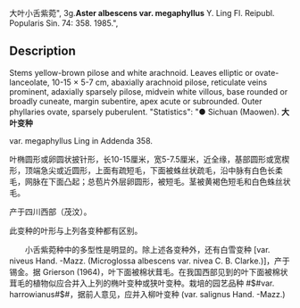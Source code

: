 大叶小舌紫菀",
3g.**Aster albescens var. megaphyllus** Y. Ling Fl. Reipubl. Popularis Sin. 74: 358. 1985.",

## Description
Stems yellow-brown pilose and white arachnoid. Leaves elliptic or ovate-lanceolate, 10-15 × 5-7 cm, abaxially arachnoid pilose, reticulate veins prominent, adaxially sparsely pilose, midvein white villous, base rounded or broadly cuneate, margin subentire, apex acute or subrounded. Outer phyllaries ovate, sparsely puberulent.
  "Statistics": "● Sichuan (Maowen).
**大叶变种**

var. megaphyllus Ling in Addenda 358.

叶椭圆形或卵圆状披针形，长10-15厘米，宽5-7.5厘米，近全缘，基部圆形或宽楔形，顶端急尖或近圆形，上面有疏短毛，下面被蛛丝状疏毛，沿中脉有白色长柔毛，网脉在下面凸起；总苞片外层卵圆形，被短毛。茎被黄褐色短毛和白色蛛丝状毛。

产于四川西部（茂汶）。

此变种的叶形与上列各变种都有区别。
<p style='text-indent:28px'>小舌紫菀种中的多型性是明显的。除上述各变种外，还有白雪变种 [var. niveus Hand. -Mazz. (Microglossa albescens var. nivea C. B. Clarke.)]，产于锡金。据 Grierson (1964)，叶下面被棉状茸毛。在我国西部见到的叶下面被棉状茸毛的植物似应合并入上列的椭叶变种或狭叶变种。栽培的园艺品种 #$#var. harrowianus#$#，据前人意见，应并入柳叶变种 (var. salignus Hand. -Mazz.)
